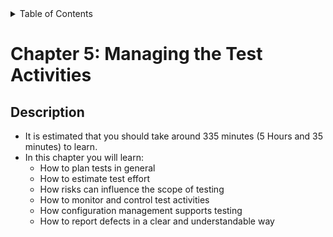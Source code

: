 <details>
  <summary>Table of Contents</summary>
  <ul>
    <li><a href="/README.md">Home</a></li>
    <li><a href="../Chapter 1/Chapter_1_Home.md">Chapter 1</a></li>
    <li><a href="../Chapter 2/Chapter_2_Home.md">Chapter 2</a></li>
    <li><a href="../Chapter 3/Chapter_3_Home.md">Chapter 3</a></li>
    <li><a href="../Chapter 4/Chapter_4_Home.md">Chapter 4</a></li>
    <li><a href="../Chapter 5/Chapter_5_Home.md">Chapter 5</a></li>
    <li><a href="../Chapter 6/Chapter_6_Home.md">Chapter 6</a></li>
  </ul>
</details>

# Chapter 5: Managing the Test Activities

## Description

- It is estimated that you should take around 335 minutes (5 Hours and 35 minutes) to learn.
- In this chapter you will learn:
  - How to plan tests in general
  - How to estimate test effort
  - How risks can influence the scope of testing
  - How to monitor and control test activities
  - How configuration management supports testing
  - How to report defects in a clear and understandable way
